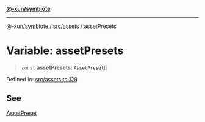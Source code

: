 [**@-xun/symbiote**](../../../README.md)

***

[@-xun/symbiote](../../../README.md) / [src/assets](../README.md) / assetPresets

# Variable: assetPresets

> `const` **assetPresets**: [`AssetPreset`](../enumerations/AssetPreset.md)[]

Defined in: [src/assets.ts:129](https://github.com/Xunnamius/symbiote/blob/892f2824ac6ba0b778715e945397d1bc643ed619/src/assets.ts#L129)

## See

[AssetPreset](../enumerations/AssetPreset.md)
